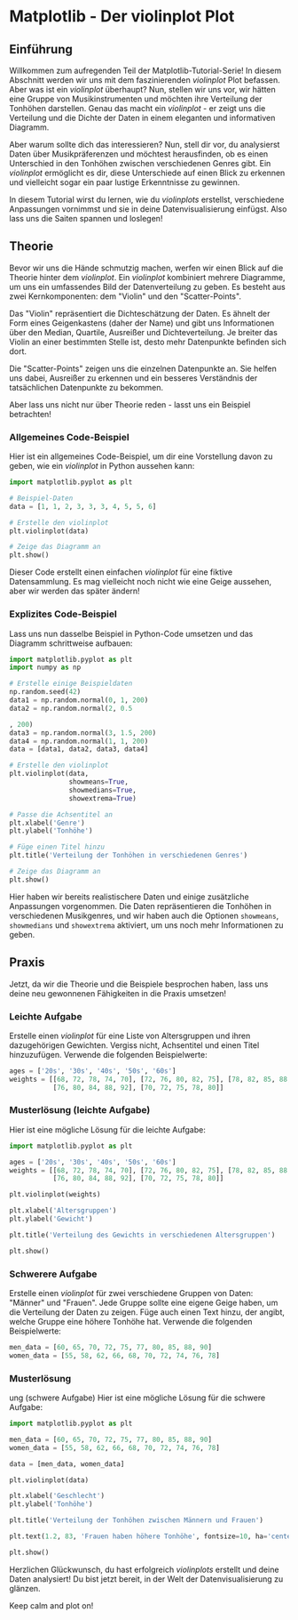 # Matplotlib - Der violinplot Plot

## Einführung
Willkommen zum aufregenden Teil der Matplotlib-Tutorial-Serie! In diesem Abschnitt werden wir uns mit dem faszinierenden *violinplot* Plot befassen. Aber was ist ein *violinplot* überhaupt? Nun, stellen wir uns vor, wir hätten eine Gruppe von Musikinstrumenten und möchten ihre Verteilung der Tonhöhen darstellen. Genau das macht ein *violinplot* - er zeigt uns die Verteilung und die Dichte der Daten in einem eleganten und informativen Diagramm.

Aber warum sollte dich das interessieren? Nun, stell dir vor, du analysierst Daten über Musikpräferenzen und möchtest herausfinden, ob es einen Unterschied in den Tonhöhen zwischen verschiedenen Genres gibt. Ein *violinplot* ermöglicht es dir, diese Unterschiede auf einen Blick zu erkennen und vielleicht sogar ein paar lustige Erkenntnisse zu gewinnen.

In diesem Tutorial wirst du lernen, wie du *violinplots* erstellst, verschiedene Anpassungen vornimmst und sie in deine Datenvisualisierung einfügst. Also lass uns die Saiten spannen und loslegen!

## Theorie
Bevor wir uns die Hände schmutzig machen, werfen wir einen Blick auf die Theorie hinter dem *violinplot*. Ein *violinplot* kombiniert mehrere Diagramme, um uns ein umfassendes Bild der Datenverteilung zu geben. Es besteht aus zwei Kernkomponenten: dem "Violin" und den "Scatter-Points".

Das "Violin" repräsentiert die Dichteschätzung der Daten. Es ähnelt der Form eines Geigenkastens (daher der Name) und gibt uns Informationen über den Median, Quartile, Ausreißer und Dichteverteilung. Je breiter das Violin an einer bestimmten Stelle ist, desto mehr Datenpunkte befinden sich dort.

Die "Scatter-Points" zeigen uns die einzelnen Datenpunkte an. Sie helfen uns dabei, Ausreißer zu erkennen und ein besseres Verständnis der tatsächlichen Datenpunkte zu bekommen.

Aber lass uns nicht nur über Theorie reden - lasst uns ein Beispiel betrachten!

### Allgemeines Code-Beispiel
Hier ist ein allgemeines Code-Beispiel, um dir eine Vorstellung davon zu geben, wie ein *violinplot* in Python aussehen kann:

```python
import matplotlib.pyplot as plt

# Beispiel-Daten
data = [1, 1, 2, 3, 3, 3, 4, 5, 5, 6]

# Erstelle den violinplot
plt.violinplot(data)

# Zeige das Diagramm an
plt.show()
```

Dieser Code erstellt einen einfachen *violinplot* für eine fiktive Datensammlung. Es mag vielleicht noch nicht wie eine Geige aussehen, aber wir werden das später ändern!

### Explizites Code-Beispiel
Lass uns nun dasselbe Beispiel in Python-Code umsetzen und das Diagramm schrittweise aufbauen:

```python
import matplotlib.pyplot as plt
import numpy as np

# Erstelle einige Beispieldaten
np.random.seed(42)
data1 = np.random.normal(0, 1, 200)
data2 = np.random.normal(2, 0.5

, 200)
data3 = np.random.normal(3, 1.5, 200)
data4 = np.random.normal(1, 1, 200)
data = [data1, data2, data3, data4]

# Erstelle den violinplot
plt.violinplot(data,
               showmeans=True,
               showmedians=True,
               showextrema=True)

# Passe die Achsentitel an
plt.xlabel('Genre')
plt.ylabel('Tonhöhe')

# Füge einen Titel hinzu
plt.title('Verteilung der Tonhöhen in verschiedenen Genres')

# Zeige das Diagramm an
plt.show()
```

Hier haben wir bereits realistischere Daten und einige zusätzliche Anpassungen vorgenommen. Die Daten repräsentieren die Tonhöhen in verschiedenen Musikgenres, und wir haben auch die Optionen `showmeans`, `showmedians` und `showextrema` aktiviert, um uns noch mehr Informationen zu geben.

## Praxis
Jetzt, da wir die Theorie und die Beispiele besprochen haben, lass uns deine neu gewonnenen Fähigkeiten in die Praxis umsetzen!

### Leichte Aufgabe
Erstelle einen *violinplot* für eine Liste von Altersgruppen und ihren dazugehörigen Gewichten. Vergiss nicht, Achsentitel und einen Titel hinzuzufügen. Verwende die folgenden Beispielwerte:

```python
ages = ['20s', '30s', '40s', '50s', '60s']
weights = [[68, 72, 78, 74, 70], [72, 76, 80, 82, 75], [78, 82, 85, 88, 92],
           [76, 80, 84, 88, 92], [70, 72, 75, 78, 80]]
```

### Musterlösung (leichte Aufgabe)
Hier ist eine mögliche Lösung für die leichte Aufgabe:

```python
import matplotlib.pyplot as plt

ages = ['20s', '30s', '40s', '50s', '60s']
weights = [[68, 72, 78, 74, 70], [72, 76, 80, 82, 75], [78, 82, 85, 88, 92],
           [76, 80, 84, 88, 92], [70, 72, 75, 78, 80]]

plt.violinplot(weights)

plt.xlabel('Altersgruppen')
plt.ylabel('Gewicht')

plt.title('Verteilung des Gewichts in verschiedenen Altersgruppen')

plt.show()
```

### Schwerere Aufgabe
Erstelle einen *violinplot* für zwei verschiedene Gruppen von Daten: "Männer" und "Frauen". Jede Gruppe sollte eine eigene Geige haben, um die Verteilung der Daten zu zeigen. Füge auch einen Text hinzu, der angibt, welche Gruppe eine höhere Tonhöhe hat. Verwende die folgenden Beispielwerte:

```python
men_data = [60, 65, 70, 72, 75, 77, 80, 85, 88, 90]
women_data = [55, 58, 62, 66, 68, 70, 72, 74, 76, 78]
```

### Musterlösung

ung (schwere Aufgabe)
Hier ist eine mögliche Lösung für die schwere Aufgabe:

```python
import matplotlib.pyplot as plt

men_data = [60, 65, 70, 72, 75, 77, 80, 85, 88, 90]
women_data = [55, 58, 62, 66, 68, 70, 72, 74, 76, 78]

data = [men_data, women_data]

plt.violinplot(data)

plt.xlabel('Geschlecht')
plt.ylabel('Tonhöhe')

plt.title('Verteilung der Tonhöhen zwischen Männern und Frauen')

plt.text(1.2, 83, 'Frauen haben höhere Tonhöhe', fontsize=10, ha='center')

plt.show()
```

Herzlichen Glückwunsch, du hast erfolgreich *violinplots* erstellt und deine Daten analysiert! Du bist jetzt bereit, in der Welt der Datenvisualisierung zu glänzen.

Keep calm and plot on!